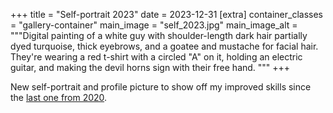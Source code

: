 +++
title = "Self-portrait 2023"
date = 2023-12-31
[extra]
container_classes = "gallery-container"
main_image = "self_2023.jpg"
main_image_alt = """Digital painting of a white guy
with shoulder-length dark hair partially dyed turquoise,
thick eyebrows, and a goatee and mustache for facial hair.
They're wearing a red t-shirt with a circled "A" on it,
holding an electric guitar, and making the devil horns sign with their free hand.
"""
+++

New self-portrait and profile picture to show off my improved skills
since the [last one from 2020](../../2020/self-portrait-2020/).

<!-- more -->
